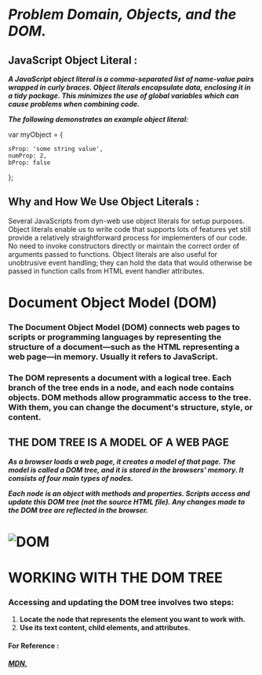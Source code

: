 # ***Problem Domain, Objects, and the DOM.***
## **JavaScript Object Literal :**
***A JavaScript object literal is a comma-separated list of name-value pairs wrapped in curly braces. Object literals encapsulate data, enclosing it in a tidy package. This minimizes the use of global variables which can cause problems when combining code.***

***The following demonstrates an example object literal:***

var myObject = {

    sProp: 'some string value',
    numProp: 2,
    bProp: false
};

## **Why and How We Use Object Literals :**
Several JavaScripts from dyn-web use object literals for setup purposes. Object literals enable us to write code that supports lots of features yet still provide a relatively straightforward process for implementers of our code. No need to invoke constructors directly or maintain the correct order of arguments passed to functions. Object literals are also useful for unobtrusive event handling; they can hold the data that would otherwise be passed in function calls from HTML event handler attributes.

# **Document Object Model (DOM)**
### The **Document Object Model (DOM)** connects web pages to scripts or programming languages by representing the structure of a document—such as the HTML representing a web page—in memory. Usually it refers to JavaScript.
### The DOM represents a document with a logical tree. Each branch of the tree ends in a node, and each node contains objects. DOM methods allow programmatic access to the tree. With them, you can change the document's structure, style, or content.

## THE DOM TREE IS A MODEL OF A WEB PAGE
***As a browser loads a web page, it creates a model of that page.
The model is called a DOM tree, and it is stored in the browsers' memory.
It consists of four main types of nodes.***

***Each node is an object with methods and properties.
Scripts access and update this DOM tree (not the source HTML file).
Any changes made to the DOM tree are reflected in the browser.***

# ![DOM](https://upload.wikimedia.org/wikipedia/commons/5/5a/DOM-model.svg)

# WORKING WITH THE DOM TREE

### Accessing and updating the DOM tree involves two steps:

1. **Locate the node that represents the element you want to work with.**
2. **Use its text content, child elements, and attributes.**

#### For Reference :
[***MDN.***](https://developer.mozilla.org/en-US/docs/Web/API/Document_Object_Model/Introduction) 